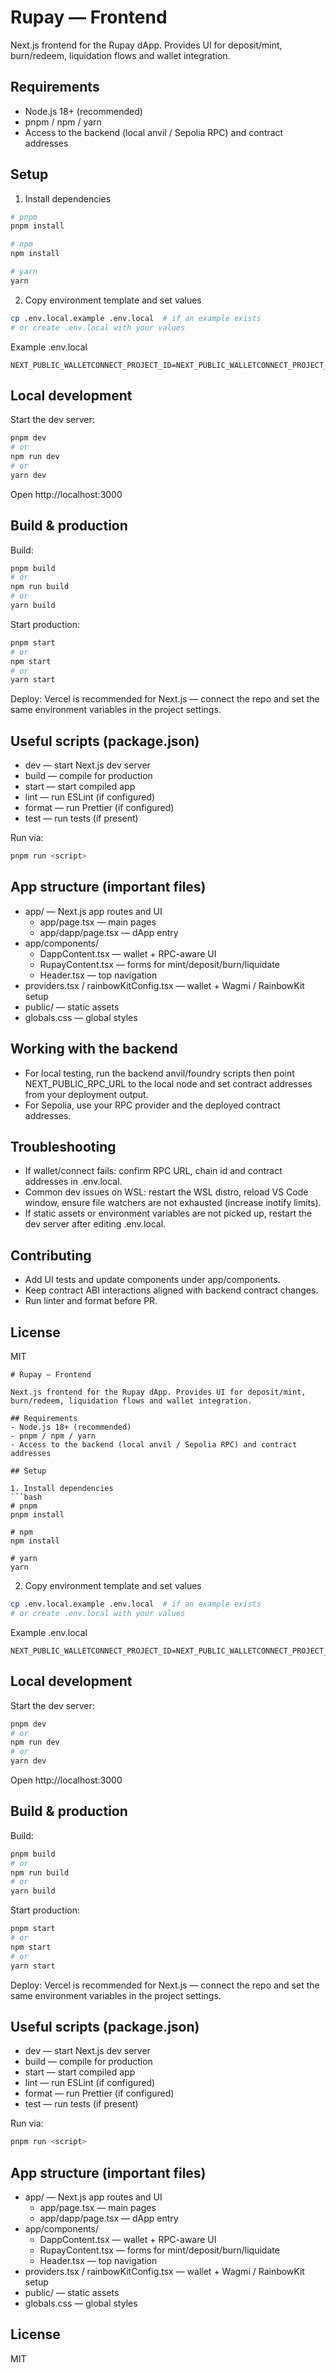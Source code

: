 # Rupay — Frontend

Next.js frontend for the Rupay dApp. Provides UI for deposit/mint, burn/redeem, liquidation flows and wallet integration.

## Requirements
- Node.js 18+ (recommended)
- pnpm / npm / yarn
- Access to the backend (local anvil / Sepolia RPC) and contract addresses

## Setup

1. Install dependencies
```bash
# pnpm
pnpm install

# npm
npm install

# yarn
yarn
```

2. Copy environment template and set values
```bash
cp .env.local.example .env.local  # if an example exists
# or create .env.local with your values
```
Example .env.local
```env
NEXT_PUBLIC_WALLETCONNECT_PROJECT_ID=NEXT_PUBLIC_WALLETCONNECT_PROJECT_ID
```

## Local development

Start the dev server:
```bash
pnpm dev
# or
npm run dev
# or
yarn dev
```
Open http://localhost:3000

## Build & production

Build:
```bash
pnpm build
# or
npm run build
# or
yarn build
```

Start production:
```bash
pnpm start
# or
npm start
# or
yarn start
```

Deploy: Vercel is recommended for Next.js — connect the repo and set the same environment variables in the project settings.

## Useful scripts (package.json)
- dev — start Next.js dev server
- build — compile for production
- start — start compiled app
- lint — run ESLint (if configured)
- format — run Prettier (if configured)
- test — run tests (if present)

Run via:
```bash
pnpm run <script>
```

## App structure (important files)
- app/ — Next.js app routes and UI
  - app/page.tsx — main pages
  - app/dapp/page.tsx — dApp entry
- app/components/
  - DappContent.tsx — wallet + RPC-aware UI
  - RupayContent.tsx — forms for mint/deposit/burn/liquidate
  - Header.tsx — top navigation
- providers.tsx / rainbowKitConfig.tsx — wallet + Wagmi / RainbowKit setup
- public/ — static assets
- globals.css — global styles

## Working with the backend
- For local testing, run the backend anvil/foundry scripts then point NEXT_PUBLIC_RPC_URL to the local node and set contract addresses from your deployment output.
- For Sepolia, use your RPC provider and the deployed contract addresses.

## Troubleshooting
- If wallet/connect fails: confirm RPC URL, chain id and contract addresses in .env.local.
- Common dev issues on WSL: restart the WSL distro, reload VS Code window, ensure file watchers are not exhausted (increase inotify limits).
- If static assets or environment variables are not picked up, restart the dev server after editing .env.local.

## Contributing
- Add UI tests and update components under app/components.
- Keep contract ABI interactions aligned with backend contract changes.
- Run linter and format before PR.

## License
MIT
```// filepath: /home/yourguydev/on-chain-portfolio/rupay/frontend/README.md
# Rupay — Frontend

Next.js frontend for the Rupay dApp. Provides UI for deposit/mint, burn/redeem, liquidation flows and wallet integration.

## Requirements
- Node.js 18+ (recommended)
- pnpm / npm / yarn
- Access to the backend (local anvil / Sepolia RPC) and contract addresses

## Setup

1. Install dependencies
```bash
# pnpm
pnpm install

# npm
npm install

# yarn
yarn
```

2. Copy environment template and set values
```bash
cp .env.local.example .env.local  # if an example exists
# or create .env.local with your values
```

Example .env.local
```env
NEXT_PUBLIC_WALLETCONNECT_PROJECT_ID=NEXT_PUBLIC_WALLETCONNECT_PROJECT_ID
```

## Local development

Start the dev server:
```bash
pnpm dev
# or
npm run dev
# or
yarn dev
```
Open http://localhost:3000

## Build & production

Build:
```bash
pnpm build
# or
npm run build
# or
yarn build
```

Start production:
```bash
pnpm start
# or
npm start
# or
yarn start
```

Deploy: Vercel is recommended for Next.js — connect the repo and set the same environment variables in the project settings.

## Useful scripts (package.json)
- dev — start Next.js dev server
- build — compile for production
- start — start compiled app
- lint — run ESLint (if configured)
- format — run Prettier (if configured)
- test — run tests (if present)

Run via:
```bash
pnpm run <script>
```

## App structure (important files)
- app/ — Next.js app routes and UI
  - app/page.tsx — main pages
  - app/dapp/page.tsx — dApp entry
- app/components/
  - DappContent.tsx — wallet + RPC-aware UI
  - RupayContent.tsx — forms for mint/deposit/burn/liquidate
  - Header.tsx — top navigation
- providers.tsx / rainbowKitConfig.tsx — wallet + Wagmi / RainbowKit setup
- public/ — static assets
- globals.css — global styles

## License
MIT